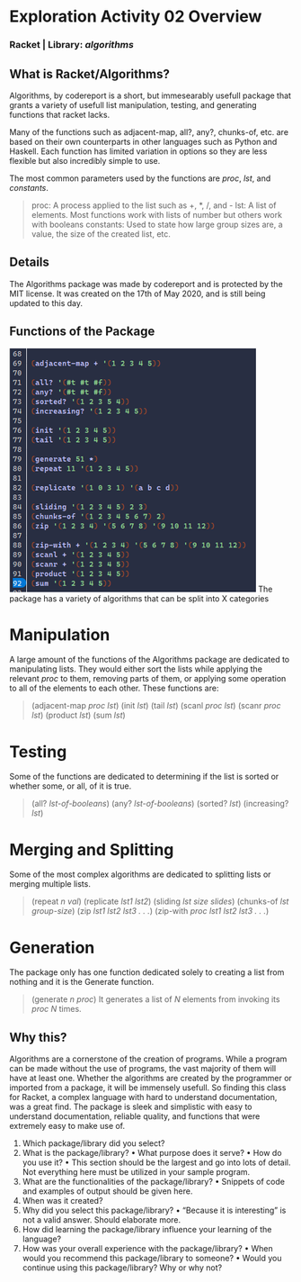 # Exploration Activity 02 Overview
### Racket | Library: *algorithms*
## What is Racket/Algorithms?
Algorithms, by codereport is a short, but immesearably usefull package that grants a variety of usefull list manipulation, testing, and generating functions that racket lacks. 

Many of the functions such as adjacent-map, all?, any?, chunks-of, etc. are based on their own counterparts in other languages such as Python and Haskell. Each function has limited variation in options so they are less flexible but also incredibly simple to use.

The most common parameters used by the functions are *proc*, *lst*, and *constants*.
> proc: A process applied to the list such as +, *, /, and -
> lst: A list of elements. Most functions work with lists of number but others work with booleans
> constants: Used to state how large group sizes are, a value, the size of the created list, etc.

## Details
The Algorithms package was made by codereport and is protected by the MIT license. It was created on the 17th of May 2020, and is still being updated to this day.

## Functions of the Package
![Hard Coded Examples of the Functions](resources/AllFunctions.png)
The package has a variety of algorithms that can be split into X categories
# Manipulation
A large amount of the functions of the Algorithms package are dedicated to manipulating lists. They would either sort the lists while applying the relevant *proc* to them, removing parts of them, or applying some operation to all of the elements to each other. These functions are:
> (adjacent-map *proc lst*)
> (init *lst*)
> (tail *lst*)
> (scanl *proc lst*)
> (scanr *proc lst*)
> (product *lst*)
> (sum *lst*)

# Testing
Some of the functions are dedicated to determining if the list is sorted or whether some, or all, of it is true.
> (all? *lst-of-booleans*)
> (any? *lst-of-booleans*)
> (sorted? *lst*)
> (increasing? *lst*)

# Merging and Splitting
Some of the most complex algorithms are dedicated to splitting lists or merging multiple lists.
> (repeat *n val*)
> (replicate *lst1 lst2*)
> (sliding *lst size slides*)
> (chunks-of *lst group-size*)
> (zip *lst1 lst2 lst3 . . .*)
> (zip-with *proc lst1 lst2 lst3 . . .*)

# Generation
The package only has one function dedicated solely to creating a list from nothing and it is the Generate function. 
> (generate *n proc*)
It generates a list of *N* elements from invoking its *proc N* times.


## Why this?
Algorithms are a cornerstone of the creation of programs. While a program can be made without the use of programs, the vast majority of them will have at least one. Whether the algorithms are created by the programmer or imported from a package, it will be immensely usefull. So finding this class for Racket, a complex language with hard to understand documentation, was a great find. The package is sleek and simplistic with easy to understand documentation, reliable quality, and functions that were extremely easy to make use of.
1. Which package/library did you select?
2. What is the package/library?
• What purpose does it serve?
• How do you use it?
• This section should be the largest and go into lots of detail. Not everything here must
be utilized in your sample program.
3. What are the functionalities of the package/library?
• Snippets of code and examples of output should be given here.
4. When was it created?
5. Why did you select this package/library?
• “Because it is interesting” is not a valid answer. Should elaborate more.
6. How did learning the package/library influence your learning of the language?
7. How was your overall experience with the package/library?
• When would you recommend this package/library to someone?
• Would you continue using this package/library? Why or why not?
